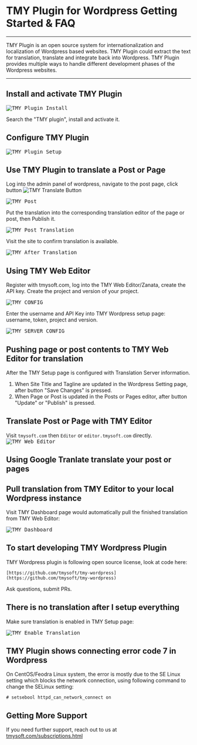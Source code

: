 # TMY Plugin for Wordpress Getting Started & FAQ

----

TMY Plugin is an open source system for internationalization and localization of Wordpress based websites. TMY Plugin could extract the text for translation, translate and integrate back into Wordpress. TMY Plugin provides multiple ways to handle different development phases of the Wordpress websites.


----

## Install and activate TMY Plugin 

<kbd>![TMY Plugin Install](https://github.com/tmysoft/tmy-wordpress/blob/master/tmy-addplugin.png "TMY Plugin Install")</kbd>

Search the "TMY plugin", install and activate it.

## Configure TMY Plugin

<kbd>![TMY Plugin Setup](https://github.com/tmysoft/tmy-wordpress/blob/master/tmy-setup.png "TMY Plugin Setup")</kbd>

## Use TMY Plugin to translate a Post or Page

Log into the admin panel of wordpress, navigate to the post page, click button ![TMY Translate Button](https://github.com/tmysoft/tmy-wordpress/blob/master/tmy-translatebutton.png "TMY Translate Button")

<kbd>![TMY Post](https://github.com/tmysoft/tmy-wordpress/blob/master/tmy-page.png "TMY Post")</kbd>

Put the translation into the corresponding translation editor of the page or post, then Publish it.

<kbd>![TMY Post Translation](https://github.com/tmysoft/tmy-wordpress/blob/master/tmy-pagetranslated.png "TMY Page Translation")</kbd>

Visit the site to confirm translation is available.

<kbd>![TMY After Translation](https://github.com/tmysoft/tmy-wordpress/blob/master/tmy-sitetranslatedview.png "TMY After Translation")</kbd>

## Using TMY Web Editor

Register with tmysoft.com, log into the TMY Web Editor/Zanata, create the API key. Create the project and version of your project.

<kbd>![TMY CONFIG](https://github.com/tmysoft/tmy-wordpress/blob/master/tmy-apikey.png "TMY CONFIG")</kbd>

Enter the username and API Key into TMY Wordpress setup page: username, token, project and version.

<kbd>![TMY SERVER CONFIG](https://github.com/tmysoft/tmy-wordpress/blob/master/tmy-pluginserverconfig.png "TMY SERVER CONFIG")</kbd>

## Pushing page or post contents to TMY Web Editor for translation

After the TMY Setup page is configured with Translation Server information.

1. When Site Title and Tagline are updated in the Wordpress Setting page, after button "Save Changes" is pressed.
2. When Page or Post is updated in the Posts or Pages editor, after button "Update" or "Publish" is pressed.

## Translate Post or Page with TMY Editor

Visit `tmysoft.com` then `Editor` or `editor.tmysoft.com` directly.
<kbd>![TMY Web Editor](https://github.com/tmysoft/tmy-wordpress/blob/master/tmy-webeditor.png "TMY Web Editor")</kbd>


## Using Google Tranlate translate your post or pages

## Pull translation from TMY Editor to your local Wordpress instance

Visit TMY Dashboard page would automatically pull the finished translation from TMY Web Editor:

<kbd>![TMY Dashboard](https://github.com/tmysoft/tmy-wordpress/blob/master/tmy-dashboard.png "TMY Dashboard")</kbd>

## To start developing TMY Wordpress Plugin

TMY Wordpress plugin is following open source license, look at code here:

`[https://github.com/tmysoft/tmy-wordpress](https://github.com/tmysoft/tmy-wordpress)`

Ask questions, submit PRs.

## There is no translation after I setup everything 

Make sure translation is enabled in TMY Setup page:

<kbd>![TMY Enable Translation](https://github.com/tmysoft/tmy-wordpress/blob/master/tmy-enabletranslation.png "TMY Enable Translation")</kbd>

## TMY Plugin shows connecting error code 7 in Wordpress

On CentOS/Feodra Linux system, the error is mostly due to the SE Linux setting which blocks the network connection, using following command to change the SELinux setting:

```
# setsebool httpd_can_network_connect on
```


## Getting More Support

If you need further support, reach out to us at [tmysoft.com/subscriptions.html](https://www.tmysoft.com/subscriptions.html)

